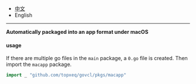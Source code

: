 * [中文](README.md)   
* English  

----

**Automatically packaged into an app format under macOS**

#### usage

If there are multiple go files in the `main` package, a `0.go` file is created. Then import the `macapp` package.

```go
import _ "github.com/topxeq/govcl/pkgs/macapp"

```
